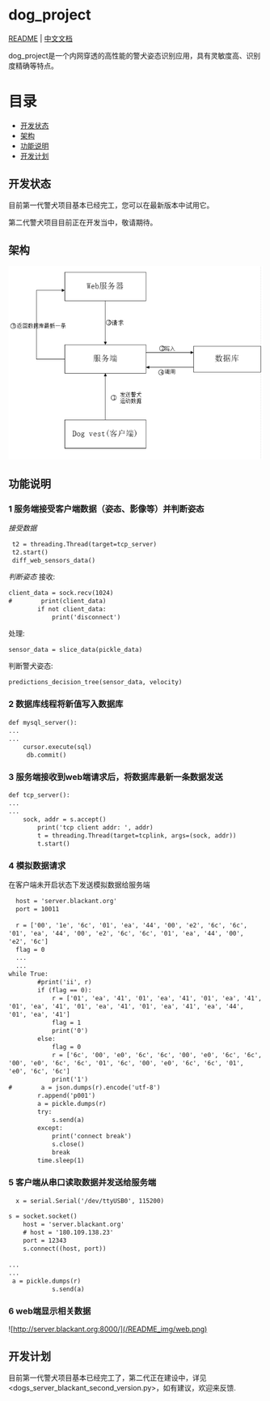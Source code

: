 # dog_project

[README](README.md) | [中文文档](README_zh.md)

dog_project是一个内网穿透的高性能的警犬姿态识别应用，具有灵敏度高、识别度精确等特点。

# 目录

<!-- vim-markdown-toc GFM -->

* [开发状态](#开发状态)
* [架构](#架构)
* [功能说明](#功能说明)
* [开发计划](#开发计划)

<!-- vim-markdown-toc -->

## 开发状态

目前第一代警犬项目基本已经完工，您可以在最新版本中试用它。

第二代警犬项目目前正在开发当中，敬请期待。

## 架构

![architecture](/README_img/const.png)

## 功能说明
### 1 服务端接受客户端数据（姿态、影像等）并判断姿态
*接受数据*
```
 t2 = threading.Thread(target=tcp_server)
 t2.start()
 diff_web_sensors_data()
```

*判断姿态*
接收:
```
client_data = sock.recv(1024)
#        print(client_data)
        if not client_data:
            print('disconnect')
```


处理:
```
sensor_data = slice_data(pickle_data)
```

判断警犬姿态:
```
predictions_decision_tree(sensor_data, velocity)
```



### 2 数据库线程将新值写入数据库


```
def mysql_server():
...
...
	cursor.execute(sql)
	 db.commit()
```

### 3 服务端接收到web端请求后，将数据库最新一条数据发送

```
def tcp_server():
...
...
	sock, addr = s.accept()
		print('tcp client addr: ', addr)
		t = threading.Thread(target=tcplink, args=(sock, addr))
		t.start()
```

### 4 模拟数据请求
在客户端未开启状态下发送模拟数据给服务端

```
  host = 'server.blackant.org'
  port = 10011

  r = ['00', '1e', '6c', '01', 'ea', '44', '00', 'e2', '6c', '6c', '01', 'ea', '44', '00', 'e2', '6c', '6c', '01', 'ea', '44', '00', 'e2', '6c']
  flag = 0
  ...
  ...
while True:
        #print('ii', r)
        if (flag == 0):
            r = ['01', 'ea', '41', '01', 'ea', '41', '01', 'ea', '41', '01', 'ea', '41', '01', 'ea', '41', '01', 'ea', '41', 'ea', '44', '01', 'ea', '41']
            flag = 1
            print('0')
        else:
            flag = 0
            r = ['6c', '00', 'e0', '6c', '6c', '00', 'e0', '6c', '6c', '00', 'e0', '6c', '6c', '01', '6c', '00', 'e0', '6c', '6c', '01', 'e0', '6c', '6c']
            print('1')
#        a = json.dumps(r).encode('utf-8')
        r.append('p001')
        a = pickle.dumps(r)
        try:
            s.send(a)
        except:
            print('connect break')
            s.close()
            break
        time.sleep(1)    
```

### 5 客户端从串口读取数据并发送给服务端
```
  x = serial.Serial('/dev/ttyUSB0', 115200)
```

```
s = socket.socket()
    host = 'server.blackant.org'
    # host = '180.109.138.23'
    port = 12343
    s.connect((host, port))

...
...
 a = pickle.dumps(r)
            s.send(a)
```
### 6 web端显示相关数据
![http://server.blackant.org:8000/](/README_img/web.png)

## 开发计划
目前第一代警犬项目基本已经完工了，第二代正在建设中，详见<dogs_server_blackant_second_version.py>，如有建议，欢迎来反馈.
